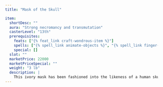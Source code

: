 ```yaml
---
title: "Mask of the Skull"

item:
  shortDesc: ""
  aura: "Strong necromancy and transmutation"
  casterLevel: "13th"
  prerequisites:
    feats: ["{% feat_link craft-wondrous-item %}"]
    spells: ["{% spell_link animate-objects %}", "{% spell_link finger-of-death %}", "{% spell_link fly %}"]
    special: []
  slot: ""
  marketPrice: 22000
  marketPriceSpecial: ""
  weight: "3 lb"
  description: |
    This ivory mask has been fashioned into the likeness of a human skull. Once per day, after it has been worn for at least 1 hour, the mask can be loosed to fly from the wearer's face. It travels up to 50 feet away from the wearer and attacks a target assigned to it. The grinning skull mask makes a touch attack against the target based on the wearer's base attack bonus. If the attack succeeds, the target must make a DC 20 Fortitude save or be struck dead, as if affected by a {% spell_link finger-of-death %} spell. If the target succeeds on his saving throw, he nevertheless takes 3d6+13 points of damage. After attacking (whether successful or not), the mask flies back to its user. The mask has AC 16, 10 hit points, and hardness 6.
---
```

